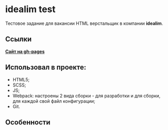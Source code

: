 # idealim test

Тестовое задание для вакансии HTML верстальщик в компании **idealim**. 

## Ссылки

[**Сайт на gh-pages**](https://andrburl2.github.io/idealim-test)

## Использовал в проекте:

* HTML5;
* SCSS;
* JS;
* Webpack: настроены 2 вида сборки - для разработки и для сборки, для каждой свой файл конфигурации;
* Git.

## Особенности